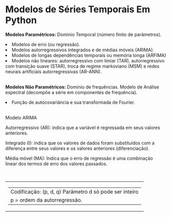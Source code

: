 # Modelos de Séries Temporais Em Python

<p><B>Modelos Paramétricos:</B> Domínio Temporal (número finito de parâmetros).</p>
<uo>
  <li>Modelos de erro (ou regressão).</li>
  <li>Modelos autorregressivos integrados e de médias móveis (ARIMA).</li>
  <li>Modelos de longas dependências temporais ou memória longa (ARFIMA)</li>
  <li>Modelos não lineares: autorregressivo com limiar (TAR), autorregressivo com transição suave (STAR), troca de regime markoviano (MSM) e redes neurais artificiais autorregressivas (AR-ANN).</li>  
</uo>
<BR>
<p><B>Modelos Não Paramétricos:</B> Domínio de frequências. Modelo de Análise espectral (decompõe a série em componentes de frequência).</p>
<uo>
  <li>Função de autocovariância e sua transformada de Fourier.</li>
</uo>
<BR>
<p>Modelo ARIMA</p>
<p>Autorregressivo (AR): indica que a variável é regressada em seus valores anteriores.</p>
<p>Integrado (I): indica que os valores de dados foram substituídos com a diferença entre seus valores e os valores anteriores (diferenciação).</p>
 <p>Média móvel (MA): Indica que o erro de regressão é uma combinação linear dos termos de erro dos valores passados.</p>
<BR>
<table>
  <tr>
    <td>
      <table>
        <tr>
          <td>Codificação: (p, d, q) Parâmetro d só pode ser inteiro</td>
        </tr>
        <tr>
          <td>p = ordem da autorregressão.</td>
        </tr>        
    </td>
  </tr>
</table>
